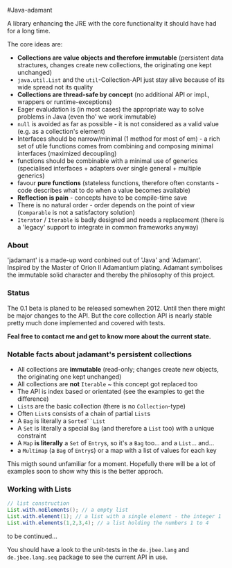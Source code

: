 #Java-adamant

A library enhancing the JRE with the core functionality it should have had for a long time. 

The core ideas are: 

* __Collections are value objects and therefore immutable__ (persistent data stractures, changes create new collections, the originating one kept unchanged)
* `java.util.List` and the `util`-Collection-API just stay alive because of its wide spread not its quality
* __Collections are thread-safe by concept__ (no additional API or impl., wrappers or runtime-exceptions)
* Eager evaludation is (in most cases) the appropriate way to solve problems in Java (even tho' we work immutable)
* `null` is avoided as far as possible - it is not considered as a valid value (e.g. as a collection's element)
* Interfaces should be narrow/minimal (1 method for most of em) - a rich set of utile functions comes from combining and composing minimal interfaces (maximized decoupling) 
* functions should be combinable with a minimal use of generics (specialised interfaces + adapters over single general + multiple generics)
* favour __pure functions__ (stateless functions, therefore often constants - code describes what to do when a value becomes available) 
* __Reflection is pain__ - concepts have to be compile-time save 
* There is no natural order - order depends on the point of view (`Comparable` is not a satisfactory solution)
* `Iterator` / `Iterable` is badly designed and needs a replacement (there is a 'legacy' support to integrate in common frameworks anyway)

### About
'jadamant' is a made-up word conbined out of 'Java' and 'Adamant'. Inspired by the Master of Orion II Adamantium plating. Adamant symbolises the immutable solid character and thereby the philosophy of this project.

### Status
The 0.1 beta is planed to be released somewhen 2012. Until then there might be major changes to the API. 
But the core collection API is nearly stable pretty much done implemented and covered with tests.

__Feal free to contact me and get to know more about the current state.__

### Notable facts about jadamant's persistent collections

* All collections are __immutable__ (read-only; changes create new objects, the originating one kept unchanged)
* All collections are __not__ `Iterable` ~ this concept got replaced too
* The API is index based or orientated (see the examples to get the difference)
* `List`s are the basic collection (there is no `Collection`-type)
* Often `List`s consists of a chain of partial `List`s
* A `Bag` is literally a `Sorted``List` 
* A `Set` is literally a special `Bag` (and therefore a `List` too) with a unique constraint 
* A `Map` __is literally__ a `Set` of `Entry`s, so it's a `Bag` too... and a `List`... and...
* a `Multimap` (a `Bag` of `Entry`s) or a map with a list of values for each key

This migth sound unfamiliar for a moment. Hopefully there will be a lot of examples soon to show why this is the better approch. 

### Working with Lists
``` java
// list construction
List.with.noElements(); // a empty list
List.with.element(1); // a list with a single element - the integer 1
List.with.elements(1,2,3,4); // a list holding the numbers 1 to 4
```

to be continued...

You should have a look to the unit-tests in the `de.jbee.lang` and `de.jbee.lang.seq` package to see the current API in use.